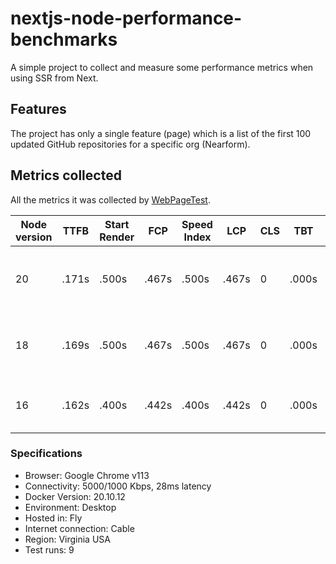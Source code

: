 # nextjs-node-performance-benchmarks
A simple project to collect and measure some performance metrics when using SSR from Next.

## Features
The project has only a single feature (page) which is a list of the first 100 updated GitHub repositories for a specific org (Nearform).

## Metrics collected
All the metrics it was collected by [WebPageTest](https://www.webpagetest.org/).

| Node version | TTFB | Start Render | FCP | Speed Index | LCP | CLS | TBT | Page Weight | RPS | Link |
|--------------|------|--------------|-----|-------------|-----|-----|-----|-------------|-----|------|
| 20 | .171s | .500s | .467s | .500s | .467s | 0 | .000s | 121KB | 6.67 (50 requests in 13.84s) | [Summary](https://www.webpagetest.org/result/230516_BiDcK3_AG8/) |
| 18 | .169s | .500s | .467s | .500s | .467s | 0 | .000s | 121KB | 3.84 (58 requests in 10.7s) | [Summary](https://www.webpagetest.org/result/230516_BiDcMM_AF1/) |
| 16 | .162s | .400s | .442s | .400s | .442s | 0 | .000s | 122KB | 8.4 (98 requests in 11.26s) | [Summary](https://www.webpagetest.org/result/230516_BiDcS3_ADZ/) |

### Specifications
- Browser: Google Chrome v113
- Connectivity: 5000/1000 Kbps, 28ms latency
- Docker Version: 20.10.12
- Environment: Desktop
- Hosted in: Fly
- Internet connection: Cable
- Region: Virginia USA
- Test runs: 9
